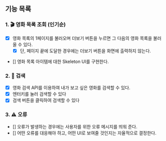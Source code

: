 ## 기능 목록

### 1. 🎬 영화 목록 조회 (인기순)

- [x] 영화 목록의 1페이지를 불러오며 더보기 버튼을 누르면 그 다음의 영화 목록을 불러 올 수 있다.
  - [x] 단, 페이지 끝에 도달한 경우에는 더보기 버튼을 화면에 출력하지 않는다.
- [] 영화 목록 아이템에 대한 Skeleton UI를 구현한다.

### 2. 🔎 검색

- [x] 영화 검색 API를 이용하여 내가 보고 싶은 영화를 검색할 수 있다.
- [x] 엔터키를 눌러 검색할 수 있다
- [x] 검색 버튼을 클릭하여 검색할 수 있다

### 3. ⚠️ 오류

- [] 오류가 발생하는 경우에는 사용자를 위한 오류 메시지를 띄워 준다.
- [] 어떤 오류를 대응해야 하고, 어떤 UI로 보여줄 것인지는 자율적으로 결정한다.
